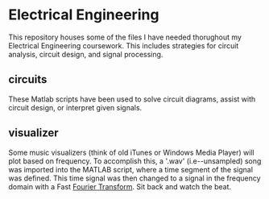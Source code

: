 # Electrical Engineering
This repository houses some of the files I have needed thorughout my Electrical Engineering coursework. This includes strategies for circuit analysis, circuit design, and signal processing.

## circuits
These Matlab scripts have been used to solve circuit diagrams, assist with circuit design, or interpret given signals.

## visualizer
Some music visualizers (think of old iTunes or Windows Media Player) will plot based on frequency. To accomplish this, a '.wav' (i.e--unsampled) song was imported into the MATLAB script, where a time segment of the signal was defined. This time signal was then changed to a signal in the frequency domain with a Fast [Fourier Transform](https://en.wikipedia.org/wiki/Fourier_transform). Sit back and watch the beat.
